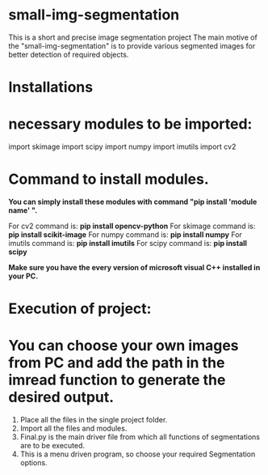 # small-img-segmentation
This is a short and precise image segmentation project
The main motive of the "small-img-segmentation" is to provide various segmented images for better detection of required objects.

# Installations
# necessary modules to be imported:
  import skimage
  import scipy
  import numpy 
  import imutils
  import cv2

# Command to install modules.

**You can simply install these modules with command "pip install 'module name' ".**

For cv2 command is:       **pip install opencv-python** 
For skimage command is:   **pip install scikit-image**
For numpy command is:     **pip install numpy** 
For imutils command is:   **pip install imutils** 
For scipy command is:     **pip install scipy**

**Make sure you have the every version of microsoft visual C++ installed in your PC.**
# Execution of project: 
# You can choose your own images from PC and add the path in the imread function to generate the desired output.

1. Place all the files in the single project folder. 
2. Import all the files and modules.
3. Final.py is the main driver file from which all functions of segmentations are to be executed.
4. This is a menu driven program, so choose your required Segmentation options.
